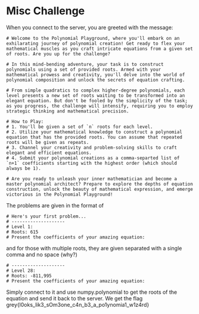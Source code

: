 # Misc Challenge

When you connect to the server, you are greeted with the message:

```
# Welcome to the Polynomial Playground, where you'll embark on an exhilarating journey of polynomial creation! Get ready to flex your mathematical muscles as you craft intricate equations from a given set of roots. Are you up for the challenge?

# In this mind-bending adventure, your task is to construct polynomials using a set of provided roots. Armed with your mathematical prowess and creativity, you'll delve into the world of polynomial composition and unlock the secrets of equation crafting.

# From simple quadratics to complex higher-degree polynomials, each level presents a new set of roots waiting to be transformed into an elegant equation. But don't be fooled by the simplicity of the task; as you progress, the challenge will intensify, requiring you to employ strategic thinking and mathematical precision.

# How to Play:
# 1. You'll be given a set of `n` roots for each level.
# 2. Utilize your mathematical knowledge to construct a polynomial equation that has the provided roots. You can assume that repeated roots will be given as repeats.
# 3. Channel your creativity and problem-solving skills to craft elegant and efficient equations.
# 4. Submit your polynomial creations as a comma-separted list of `n+1` coefficients starting with the highest order (which should always be 1).

# Are you ready to unleash your inner mathematician and become a master polynomial architect? Prepare to explore the depths of equation construction, unlock the beauty of mathematical expression, and emerge victorious in the Polynomial Playground! 
```

The problems are given in the format of 
```
# Here's your first problem...
# --------------------
# Level 1:
# Roots: 615
# Present the coefficients of your amazing equation:
```

and for those with multiple roots, they are given separated with a single comma and no space (why?)
```
# --------------------
# Level 28:
# Roots: -811,995
# Present the coefficients of your amazing equation:
```

Simply connect to it and use numpy.polynomial to get the roots of the equation and send it back to the server.
We get the flag grey{l0oks_lik3_sOm3one_c4n_b3_a_po1ynomia1_w1z4rd}